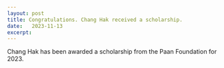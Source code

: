 ```yaml
---
layout: post
title: Congratulations. Chang Hak received a scholarship.
date:   2023-11-13
excerpt: 
---
```

Chang Hak has been awarded a scholarship from the Paan Foundation for 2023.

